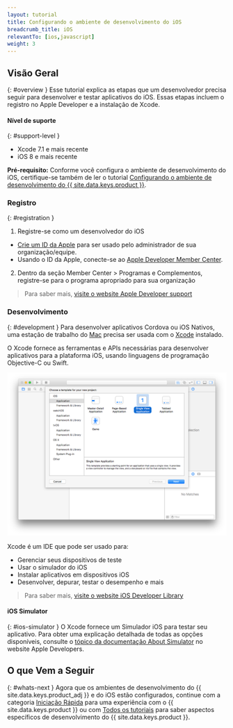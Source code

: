 ```yaml
---
layout: tutorial
title: Configurando o ambiente de desenvolvimento do iOS
breadcrumb_title: iOS
relevantTo: [ios,javascript]
weight: 3
---
```

<!-- NLS_CHARSET=UTF-8 -->
## Visão Geral
{: #overview }
Esse tutorial explica as etapas que um desenvolvedor precisa seguir para desenvolver e testar aplicativos do iOS. Essas etapas incluem o registro no Apple Developer e a instalação de Xcode.

#### Nível de suporte
{: #support-level }

* Xcode 7.1 e mais recente
* iOS 8 e mais recente

**Pré-requisito:** Conforme você configura o ambiente de desenvolvimento do iOS, certifique-se também de ler o tutorial [Configurando o ambiente de desenvolvimento do {{ site.data.keys.product }}](../mobilefirst/).

### Registro
{: #registration }
1. Registre-se como um desenvolvedor do iOS
 - [Crie um ID da Apple](https://appleid.apple.com/account) para ser usado pelo administrador de sua organização/equipe.
 - Usando o ID da Apple, conecte-se ao [Apple Developer Member Center](https://developer.apple.com/).
2. Dentro da seção Member Center > Programas e Complementos, registre-se para o programa apropriado para sua organização

> Para saber mais, [visite o website Apple Developer support](https://developer.apple.com/support/)

### Desenvolvimento
{: #development }
Para desenvolver aplicativos Cordova ou iOS Nativos, uma estação de trabalho do [Mac](https://www.apple.com/mac/) precisa ser usada com o [Xcode](https://developer.apple.com/xcode/) instalado.

O Xcode fornece as ferramentas e APIs necessárias para desenvolver aplicativos para a plataforma iOS, usando linguagens de programação Objective-C ou Swift.</p>

![IDE de xcode](xcode.png)

Xcode é um IDE que pode ser usado para:

- Gerenciar seus dispositivos de teste
- Usar o simulador do iOS
- Instalar aplicativos em dispositivos iOS
- Desenvolver, depurar, testar o desempenho e mais

> Para saber mais, [visite o website iOS Developer Library](https://developer.apple.com/library/ios/navigation/)

#### iOS Simulator
{: #ios-simulator }
O Xcode fornece um Simulador iOS para testar seu aplicativo. Para obter uma explicação detalhada de todas as opções disponíveis, consulte o [tópico da documentação About Simulator](https://developer.apple.com/library/ios/documentation/IDEs/Conceptual/iOS_Simulator_Guide/Introduction/Introduction.html) no website Apple Developers.

## O que Vem a Seguir
{: #whats-next }
Agora que os ambientes de desenvolvimento do {{ site.data.keys.product_adj }} e do iOS estão configurados, continue com a categoria [Iniciação Rápida](../../../quick-start/ios/) para uma experiência com o {{ site.data.keys.product }} ou com [Todos os tutoriais](../../../all-tutorials) para saber aspectos específicos de desenvolvimento do {{ site.data.keys.product }}.

